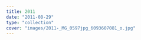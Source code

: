 ```yaml
---
title: 2011
date: "2011-08-29"
type: "collection"
cover: "images/2011-_MG_0597jpg_6093607081_o.jpg"
---
```

